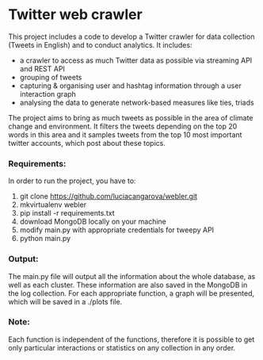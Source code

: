 # Twitter web crawler
This project includes a code to develop a Twitter crawler for data collection (Tweets in English) and to conduct analytics. It includes:

- a crawler to access as much Twitter data as possible via streaming API and REST API
- grouping of tweets
- capturing & organising user and hashtag information through a user interaction graph
- analysing the data to generate network-based measures like ties, triads

The project aims to bring as much tweets as possible in the area of climate change and environment. It filters the tweets depending on the top 20 words in this area and it samples tweets from the top 10 most important twitter accounts, which post about these topics.


### Requirements:
In order to run the project, you have to:
1. git clone https://github.com/luciacangarova/webler.git
2. mkvirtualenv webler
3. pip install -r requirements.txt
4. download MongoDB locally on your machine
5. modify main.py with appropriate credentials for tweepy API
6. python main.py

### Output:
The main.py file will output all the information about the whole database, as well as each cluster. These information are also saved in the MongoDB in the log collection. For each appropriate function, a graph will be presented, which will be saved in a ./plots file.

### Note:
Each function is independent of the functions, therefore it is possible to get only particular interactions or statistics on any collection in any order.

